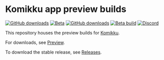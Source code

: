 # Komikku app preview builds

[![GitHub downloads](https://img.shields.io/github/downloads/komikku-app/komikku-preview/latest/total?label=Latest%20Downloads&labelColor=27303D&color=0D1117&logo=github&logoColor=FFFFFF&style=flat)](https://github.com/komikku-app/komikku-preview/releases/latest)
[![Beta](https://img.shields.io/github/v/release/komikku-app/komikku-preview.svg?maxAge=3600&label=Beta&labelColor=2c2c47&color=1c1c39)](https://github.com/komikku-app/komikku-preview/releases/latest)
[![GitHub downloads](https://img.shields.io/github/downloads/komikku-app/komikku-preview/total?label=Total%20Downloads&labelColor=27303D&color=0D1117&logo=github&logoColor=FFFFFF&style=flat)](https://github.com/komikku-app/komikku-preview/releases)
[![Beta build](https://img.shields.io/github/actions/workflow/status/komikku-app/komikku-preview/build_app.yml?labelColor=27303D)](https://github.com/komikku-app/komikku-preview/actions/workflows/build_app.yml)
[![Discord](https://img.shields.io/discord/1242381704459452488.svg?label=&labelColor=6A7EC2&color=7389D8&logo=discord&logoColor=FFFFFF)](https://discord.gg/85jB7V5AJR)

This repository houses the preview builds for [Komikku](https://github.com/komikku-app/komikku).

For downloads, see [Preview](https://github.com/komikku-app/komikku-preview/releases).

To download the stable release, see [Releases](https://github.com/komikku-app/komikku/releases).
